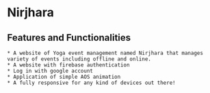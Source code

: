 # Nirjhara

## Features and Functionalities

    * A website of Yoga event management named Nirjhara that manages variety of events including offline and online.
    * A website with firebase authentication
    * Log in with google account
    * Application of simple AOS animation
    * A fully responsive for any kind of devices out there!